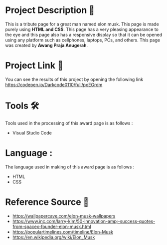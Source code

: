 # Project Description :bread:
This is a tribute page for a great man named elon musk. This page is made purely using __HTML and CSS__. This page has a very pleasing appearance to the eye and this page also has a responsive display so that it can be opened using any platform such as cellphones, laptops, PCs, and others. This page was created by __Awang Praja Anugerah__.

# Project Link :link:
You can see the results of this project by opening the following link https://codepen.io/Darkcode0110/full/poEGrdm

# Tools :hammer_and_wrench:
Tools used in the processing of this award page is as follows :
* Visual Studio Code

# Language :
The language used in making of this award page is as follows :
* HTML
* CSS

# Reference Source :link:
* https://wallpapercave.com/elon-musk-wallpapers
* https://www.inc.com/larry-kim/50-innovation-amp;-success-quotes-from-spacex-founder-elon-musk.html
* https://populartimelines.com/timeline/Elon-Musk
* https://en.wikipedia.org/wiki/Elon_Musk

